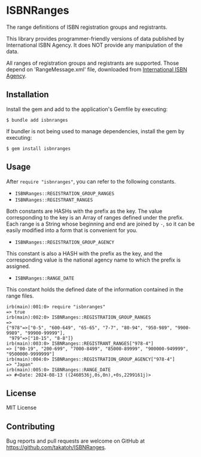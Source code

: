 # ISBNRanges

The range definitions of ISBN registration groups and registrants.

This library provides programmer-friendly versions of data published by International ISBN Agency. It does NOT provide any manipulation of the data.

All ranges of registration groups and registrants are supported.
Those depend on 'RangeMessage.xml' file, downloaded from [International ISBN Agency](https://www.isbn-international.org/range_file_generation).

## Installation

Install the gem and add to the application's Gemfile by executing:

    $ bundle add isbnranges

If bundler is not being used to manage dependencies, install the gem by executing:

    $ gem install isbnranges

## Usage

After `require "isbnranges"`, you can refer to the following constants.

- `ISBNRanges::REGISTRATION_GROUP_RANGES`
- `ISBNRanges::REGISTRANT_RANGES`

Both constants are HASHs with the prefix as the key. The value corresponding to the key is an Array of ranges defined under the prefix. Each range is a String whose beginning and end are joined by `-`, so it can be easily modified into a form that is convenient for you.

- `ISBNRanges::REGISTRATION_GROUP_AGENCY`

This constant is also a HASH with the prefix as the key, and the corresponding value is the national agency name to which the prefix is assigned.

- `ISBNRanges::RANGE_DATE`

This constant holds the defined date of the information contained in the range files.

    irb(main):001:0> require "isbnranges"
    => true
    irb(main):002:0> ISBNRanges::REGISTRATION_GROUP_RANGES
    =>
    {"978"=>["0-5", "600-649", "65-65", "7-7", "80-94", "950-989", "9900-9989", "99900-99999"],
     "979"=>["10-15", "8-8"]}
    irb(main):003:0> ISBNRanges::REGISTRANT_RANGES["978-4"]
    => ["00-19", "200-699", "7000-8499", "85000-89999", "900000-949999", "9500000-9999999"]
    irb(main):004:0> ISBNRanges::REGISTRATION_GROUP_AGENCY["978-4"]
    => "Japan"
    irb(main):005:0> ISBNRanges::RANGE_DATE
    => #<Date: 2024-08-13 ((2460536j,0s,0n),+0s,2299161j)>

## License

MIT License

## Contributing

Bug reports and pull requests are welcome on GitHub at https://github.com/takatoh/ISBNRanges.
